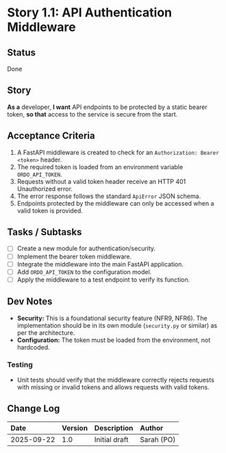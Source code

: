 # Story 1.1: API Authentication Middleware

## Status
Done

## Story
**As a** developer,
**I want** API endpoints to be protected by a static bearer token,
**so that** access to the service is secure from the start.

## Acceptance Criteria
1. A FastAPI middleware is created to check for an `Authorization: Bearer <token>` header.
2. The required token is loaded from an environment variable `ORDO_API_TOKEN`.
3. Requests without a valid token header receive an HTTP 401 Unauthorized error.
4. The error response follows the standard `ApiError` JSON schema.
5. Endpoints protected by the middleware can only be accessed when a valid token is provided.

## Tasks / Subtasks
- [ ] Create a new module for authentication/security.
- [ ] Implement the bearer token middleware.
- [ ] Integrate the middleware into the main FastAPI application.
- [ ] Add `ORDO_API_TOKEN` to the configuration model.
- [ ] Apply the middleware to a test endpoint to verify its function.

## Dev Notes
- **Security:** This is a foundational security feature (NFR9, NFR6). The implementation should be in its own module (`security.py` or similar) as per the architecture.
- **Configuration:** The token must be loaded from the environment, not hardcoded.

### Testing
- Unit tests should verify that the middleware correctly rejects requests with missing or invalid tokens and allows requests with valid tokens.

## Change Log
| Date | Version | Description | Author |
| :--- | :--- | :--- | :--- |
| 2025-09-22 | 1.0 | Initial draft | Sarah (PO) |
